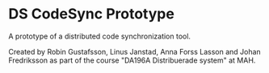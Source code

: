 DS CodeSync Prototype
==
A prototype of a distributed code synchronization tool.

Created by Robin Gustafsson, Linus Janstad, Anna Forss Lasson and Johan Fredriksson as part of the course "DA196A Distribuerade system" at MAH.
